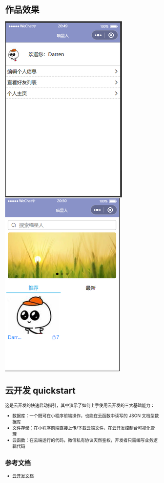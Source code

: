 # 作品效果
![user](https://github.com/babyNaruto/miaomiao/blob/master/%E5%96%B5%E5%96%B5%E4%BA%A4%E5%8F%8B%E4%B8%AA%E4%BA%BA%E9%A1%B5.png)
![index](https://github.com/babyNaruto/miaomiao/blob/master/%E5%96%B5%E5%96%B5%E9%A6%96%E9%A1%B5.png)
# 云开发 quickstart

这是云开发的快速启动指引，其中演示了如何上手使用云开发的三大基础能力：

- 数据库：一个既可在小程序前端操作，也能在云函数中读写的 JSON 文档型数据库
- 文件存储：在小程序前端直接上传/下载云端文件，在云开发控制台可视化管理
- 云函数：在云端运行的代码，微信私有协议天然鉴权，开发者只需编写业务逻辑代码

## 参考文档

- [云开发文档](https://developers.weixin.qq.com/miniprogram/dev/wxcloud/basis/getting-started.html)

